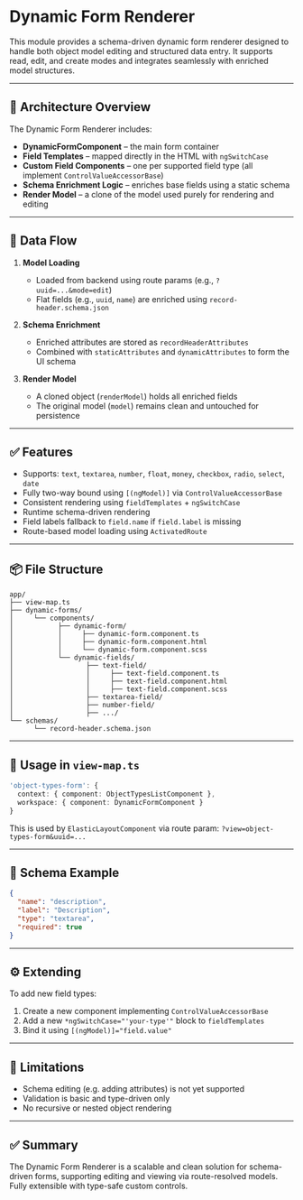 # Dynamic Form Renderer

This module provides a schema-driven dynamic form renderer designed to handle both object model editing and structured data entry. It supports read, edit, and create modes and integrates seamlessly with enriched model structures.

---

## 🧱 Architecture Overview

The Dynamic Form Renderer includes:

- **DynamicFormComponent** – the main form container
- **Field Templates** – mapped directly in the HTML with `ngSwitchCase`
- **Custom Field Components** – one per supported field type (all implement `ControlValueAccessorBase`)
- **Schema Enrichment Logic** – enriches base fields using a static schema
- **Render Model** – a clone of the model used purely for rendering and editing

---

## 🔄 Data Flow

1. **Model Loading**
   - Loaded from backend using route params (e.g., `?uuid=...&mode=edit`)
   - Flat fields (e.g., `uuid`, `name`) are enriched using `record-header.schema.json`

2. **Schema Enrichment**
   - Enriched attributes are stored as `recordHeaderAttributes`
   - Combined with `staticAttributes` and `dynamicAttributes` to form the UI schema

3. **Render Model**
   - A cloned object (`renderModel`) holds all enriched fields
   - The original model (`model`) remains clean and untouched for persistence

---

## ✅ Features

- Supports: `text`, `textarea`, `number`, `float`, `money`, `checkbox`, `radio`, `select`, `date`
- Fully two-way bound using `[(ngModel)]` via `ControlValueAccessorBase`
- Consistent rendering using `fieldTemplates` + `ngSwitchCase`
- Runtime schema-driven rendering
- Field labels fallback to `field.name` if `field.label` is missing
- Route-based model loading using `ActivatedRoute`

---

## 📦 File Structure

```
app/
├── view-map.ts
├── dynamic-forms/
│     └── components/
│           ├── dynamic-form/
│           │     ├── dynamic-form.component.ts
│           │     ├── dynamic-form.component.html
│           │     └── dynamic-form.component.scss
│           └── dynamic-fields/
│                  ├── text-field/
│                  │     ├── text-field.component.ts
│                  │     ├── text-field.component.html
│                  │     ├── text-field.component.scss
│                  ├── textarea-field/
│                  ├── number-field/
│                  ├── .../
└── schemas/
      └── record-header.schema.json
```
---

## 📌 Usage in `view-map.ts`

```ts
'object-types-form': {
  context: { component: ObjectTypesListComponent },
  workspace: { component: DynamicFormComponent }
}
```

This is used by `ElasticLayoutComponent` via route param: `?view=object-types-form&uuid=...`

---

## 🧪 Schema Example

```json
{
  "name": "description",
  "label": "Description",
  "type": "textarea",
  "required": true
}
```

---

## ⚙️ Extending

To add new field types:

1. Create a new component implementing `ControlValueAccessorBase`
2. Add a new `*ngSwitchCase="'your-type'"` block to `fieldTemplates`
3. Bind it using `[(ngModel)]="field.value"`

---

## 🚫 Limitations

- Schema editing (e.g. adding attributes) is not yet supported
- Validation is basic and type-driven only
- No recursive or nested object rendering

---

## ✅ Summary

The Dynamic Form Renderer is a scalable and clean solution for schema-driven forms, supporting editing and viewing via route-resolved models. Fully extensible with type-safe custom controls.
